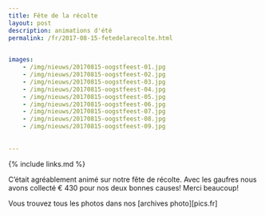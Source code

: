 ```yaml
---
title: Fête de la récolte
layout: post
description: animations d'été
permalink: /fr/2017-08-15-fetedelarecolte.html

    
images: 
    - /img/nieuws/20170815-oogstfeest-01.jpg
    - /img/nieuws/20170815-oogstfeest-02.jpg
    - /img/nieuws/20170815-oogstfeest-03.jpg
    - /img/nieuws/20170815-oogstfeest-04.jpg
    - /img/nieuws/20170815-oogstfeest-05.jpg
    - /img/nieuws/20170815-oogstfeest-06.jpg
    - /img/nieuws/20170815-oogstfeest-07.jpg
    - /img/nieuws/20170815-oogstfeest-08.jpg
    - /img/nieuws/20170815-oogstfeest-09.jpg
    
    
---
```


{% include links.md %}

C’était agréablement animé sur notre fête de récolte. Avec les gaufres nous avons collecté € 430 pour nos deux bonnes causes! Merci beaucoup!

Vous trouvez tous les photos dans nos [archives photo][pics.fr]

